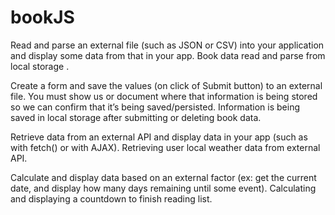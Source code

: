 # bookJS
Read and parse an external file (such as JSON or CSV) into your application and display some data from that in your app. 
        Book data read and parse from local storage .

Create a form and save the values (on click of Submit button) to an external file. You must show us or document where that information is being stored so we can confirm that it’s being saved/persisted.
        Information is being saved in local storage after submitting or deleting book data.

Retrieve data from an external API and display data in your app (such as with fetch() or with AJAX).
        Retrieving user local weather data from external API.

Calculate and display data based on an external factor (ex: get the current date, and display how many days remaining until some event).
        Calculating and displaying a countdown to finish reading list.
